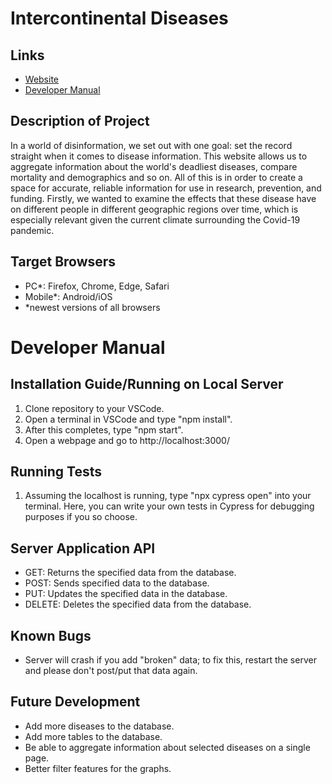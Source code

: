 # Intercontinental Diseases

## Links
- [Website](https://group8-project-inst377.herokuapp.com/)
- [Developer Manual](https://github.com/josephmcccarthy/Group8-Project-INST377/#developer-manual)

## Description of Project
In a world of disinformation, we set out with one goal: set the record straight when it comes to disease information. This website allows us to aggregate information about the world's deadliest diseases, compare mortality and demographics and so on. All of this is in order to create a space for accurate, reliable information for use in research, prevention, and funding. Firstly, we wanted to examine the effects that these disease have on different people in different geographic regions over time, which is especially relevant given the current climate surrounding the Covid-19 pandemic.

## Target Browsers
- PC*: Firefox, Chrome, Edge, Safari
- Mobile*: Android/iOS
- *newest versions of all browsers

# Developer Manual

## Installation Guide/Running on Local Server
1. Clone repository to your VSCode.
2. Open a terminal in VSCode and type "npm install".
3. After this completes, type "npm start".
4. Open a webpage and go to http://localhost:3000/

## Running Tests
1. Assuming the localhost is running, type "npx cypress open" into your terminal. Here, you can write your own tests in Cypress for debugging purposes if you so choose.

## Server Application API
- GET: Returns the specified data from the database.
- POST: Sends specified data to the database.
- PUT: Updates the specified data in the database.
- DELETE: Deletes the specified data from the database.

## Known Bugs
- Server will crash if you add "broken" data; to fix this, restart the server and please don't post/put that data again.

## Future Development
- Add more diseases to the database.
- Add more tables to the database.
- Be able to aggregate information about selected diseases on a single page.
- Better filter features for the graphs.